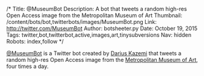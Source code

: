 /*
Title: @MuseumBot
Description: A bot that tweets a random high-res Open Access image from the Metropolitan Museum of Art
Thumbnail: /content/bots/bot,twitterbots/images/MuseumBot.png
Link: http://twitter.com/MuseumBot
Author: botsheeter.py
Date: October 19, 2015
Tags: twitter,bot,twitterbot,active,images,art,tinysubversions
Nav: hidden
Robots: index,follow
*/

[@MuseumBot](https://twitter.com/MuseumBot) is a Twitter bot created by [Darius Kazemi](https://twitter.com/tinysubversions) that tweets a random high-res Open Access image from the [Metropolitan Museum of Art](http://metmuseum.org/about-the-museum/press-room/news/2014/oasc-access), four times a day.

